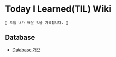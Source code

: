 # Today I Learned(TIL) Wiki

```
🌵 오늘 내가 배운 것을 기록합니다. 🌵
```


## Database
* [Database 개요](https://github.com/jeongye01/TIL/blob/main/Database/%EB%8D%B0%EC%9D%B4%ED%84%B0%EB%B2%A0%EC%9D%B4%EC%8A%A4%20%EA%B0%9C%EC%9A%94.md)
